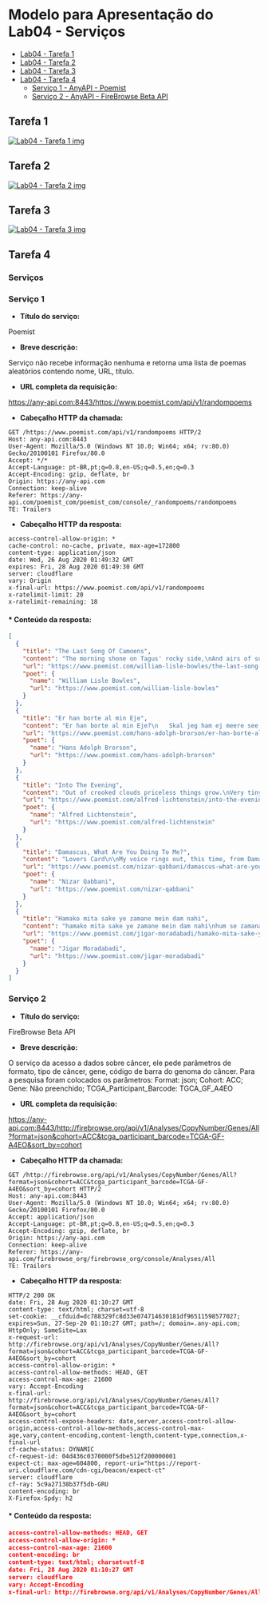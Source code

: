 # Modelo para Apresentação do Lab04 - Serviços

* [Lab04 - Tarefa 1](https://github.com/arupuertas/inf331-componentizacao-e-reuso-de-software/tree/master/lab04#tarefa-1)
* [Lab04 - Tarefa 2](https://github.com/arupuertas/inf331-componentizacao-e-reuso-de-software/tree/master/lab04#tarefa-2)
* [Lab04 - Tarefa 3](https://github.com/arupuertas/inf331-componentizacao-e-reuso-de-software/tree/master/lab04#tarefa-3)
* [Lab04 - Tarefa 4](https://github.com/arupuertas/inf331-componentizacao-e-reuso-de-software/tree/master/lab04#tarefa-4)
	* [Serviço 1 - AnyAPI - Poemist](https://github.com/arupuertas/inf331-componentizacao-e-reuso-de-software/tree/master/lab04#servi%C3%A7o-1)
	* [Serviço 2 - AnyAPI - FireBrowse Beta API](https://github.com/arupuertas/inf331-componentizacao-e-reuso-de-software/tree/master/lab04#servi%C3%A7o-2)


## Tarefa 1

[![Lab04 - Tarefa 1 img](https://github.com/arupuertas/inf331-componentizacao-e-reuso-de-software/blob/master/lab04/images/Lab04%20-%20Tarefa%201.png)](https://github.com/arupuertas/inf331-componentizacao-e-reuso-de-software/blob/master/lab04/images/Lab04%20-%20Tarefa%201.png)

## Tarefa 2

[![Lab04 - Tarefa 2 img](https://github.com/arupuertas/inf331-componentizacao-e-reuso-de-software/blob/master/lab04/images/Lab04%20-%20Tarefa%202.png)](https://github.com/arupuertas/inf331-componentizacao-e-reuso-de-software/blob/master/lab04/images/Lab04%20-%20Tarefa%202.png)

## Tarefa 3

[![Lab04 - Tarefa 3 img](https://github.com/arupuertas/inf331-componentizacao-e-reuso-de-software/blob/master/lab04/images/Lab04%20-%20Tarefa%203.png)](https://github.com/arupuertas/inf331-componentizacao-e-reuso-de-software/blob/master/lab04/images/Lab04%20-%20Tarefa%203.png)

## Tarefa 4

### Serviços 

### Serviço 1

* **Título do serviço:**
 
 Poemist
 
* **Breve descrição:**
 
Serviço não recebe informação nenhuma e retorna uma lista de poemas aleatórios
contendo nome, URL, título.	
	
 * **URL completa da requisição:**
 
https://any-api.com:8443/https://www.poemist.com/api/v1/randompoems
	
 * **Cabeçalho HTTP da chamada:**
 ~~~http
GET /https://www.poemist.com/api/v1/randompoems HTTP/2
Host: any-api.com:8443
User-Agent: Mozilla/5.0 (Windows NT 10.0; Win64; x64; rv:80.0) Gecko/20100101 Firefox/80.0
Accept: */*
Accept-Language: pt-BR,pt;q=0.8,en-US;q=0.5,en;q=0.3
Accept-Encoding: gzip, deflate, br
Origin: https://any-api.com
Connection: keep-alive
Referer: https://any-api.com/poemist_com/poemist_com/console/_randompoems/randompoems
TE: Trailers
~~~
 * **Cabeçalho HTTP da resposta:**
~~~http
access-control-allow-origin: *
cache-control: no-cache, private, max-age=172800
content-type: application/json
date: Wed, 26 Aug 2020 01:49:32 GMT
expires: Fri, 28 Aug 2020 01:49:30 GMT
server: cloudflare
vary: Origin
x-final-url: https://www.poemist.com/api/v1/randompoems
x-ratelimit-limit: 20
x-ratelimit-remaining: 18
~~~

#### * Conteúdo da resposta:
~~~json
[
  {
    "title": "The Last Song Of Camoens",
    "content": "The morning shone on Tagus' rocky side,\nAnd airs of summer swelled the yellow tide,\nWhen, rising from his melancholy bed,\nAnd faint, and feebly by Antonio led,\nPoor Camoens, subdued by want and woe,\nAlong the winding margin wandered slow,\nHis harp, that once could each warm feeling move\nOf patriot glory or of tenderest love,\nHis sole and sable friend (while a faint tone\nRose from the wires) placed by a mossy stone. \nHow beautiful the sun ascending shines\nFrom ridge to ridge, along the purple vines!\nHow pure the azure of the opening skies!\nHow resonant the nearer rock replies\nTo call of early mariners! and, hark!\nThe distant whistle from yon parting bark,\nThat down the channel as serene she strays,\nHer gray sail mingles with the morning haze,\nBound to explore, o'er ocean's stormy reign,\nNew lands that lurk amid the lonely main! \nA transient fervour touched the old man's breast;\nHe raised his eyes, so long by care depressed,\nAnd while they shone with momentary fire,\nArdent he struck the long-forgotten lyre.\nFrom Tagus' yellow-sanded shore,\nO'er the billows, as they roar,\nO'er the blue sea, waste and wide,\nOur bark threw back the burning tide,\nBy northern breezes cheer'ly borne,\nOn to the kingdoms of the morn. \nBlanco, whose cold shadow vast\nChills the western wave, is past!\nHuge Bojador, frowning high,\nThy dismal terrors we defy!\nBut who may violate the sleep\nAnd silence of the sultry deep;\nWhere, beneath the intenser sun,\nHot showers descend, red lightnings run;\nWhilst all the pale expanse beneath\nLies burning wide, without a breath; \nAnd at mid-day from the mast,\nNo shadow on the deck is cast!\nNight by night, still seen the same,\nStrange lights along the cordage flame,\nPerhaps, the spirits of the good,\nThat wander this forsaken flood\nSing to the seas, as slow we float,\nA solemn and a holy note!\nSpectre of the southern main,\nThou barr'st our onward way in vain, \nWrapping the terrors of thy form,\nIn the thunder's rolling storm!\nFearless o'er the indignant tide,\nOn to the east our galleys ride.\nTriumph! for the toil is o'er--\nWe kiss the far-sought Indian shore!\nGlittering to the orient ray,\nThe banners of the Cross display!\nDoes my heart exulting bound?\nAlas, forlorn, I gaze around: \nFeeble, poor, and old, I stand,\nA stranger in my native land!\nMy sable slave (ah, no! my only friend,\nWhose steps upon my rugged path attend)\nSees, but with tenderness that fears to speak,\nThe tear that trickles down my aged cheek!\nMy harp is silent,--famine shrinks mine eye,--\n'Give me a little food for charity!'",
    "url": "https://www.poemist.com/william-lisle-bowles/the-last-song-of-camoens",
    "poet": {
      "name": "William Lisle Bowles",
      "url": "https://www.poemist.com/william-lisle-bowles"
    }
  },
  {
    "title": "Er han borte al min Eje",
    "content": "Er han borte al min Eje?\n   Skal jeg ham ej meere see,\n   Skal jeg ham ej meere see\n                meere see?\nVaagner jeg paa Ladheds Leje,\nTil at gaae fortvilte Veje,\n   I den haarde Fødsels Vee?\nEr han borte &amp;c. &amp;c.\n      Sulamith skriger,\n      Løber og græder, og siger,\n      At hun har forloret\n      Den hende har kaaret.\n      Her er jeg, du arme!\n      Jeg vil mig vist forbarme.\nEja! al Jammer og Trængsel god Nat.\nEja! al Jammer og Trængsel god Nat.\n      Sejren er vunden.\n      Bruden har funden\n      Bruden har funden\nHendes den allerlivsaligste Skat har funden\n      Bruden har funden\nHendes den allerlivsaligste Skat.\n      Und mig den Glæde,\n      JEsu! at træde\n      Til, dine Fødder at kysse og væde\n                kysse og væde.\nEja! al Jammer &amp;c. &amp;c.\n   Ja! jeg vil dig ikke hindre.\n      Kys, toe, saa meget som du vil.\n   Dog maae du dig erindre,\n      Saa længe du er til,\n   Den Nat, jeg fuld af Dugens Taare\n   Vel banked'; men blev uden fore.\nJa JEsu! min Kierligheds Taare jeg blander\n   Med beskeste Lage, af Smerte i Barm\n                af Smerte i Barm.\nMin Ladhed jeg ævig og ævig forbander,\n   Som giorte mig denne fortvivlede Harm.\nJa JEsu! min &amp;c. &amp;c.\n      Til Lykke! ja til Lykke du,\n      Som fant ham. Hav ham ævig nu.\n      Tak den, som var din Siæl saa troe,\n      Og siung i Aanden himmel-froe:\n                 Hallelujah!\n      Men vaag, saa kier du har din Skat,\n      At vente ham ved Dag og Nat.\n                 Hallelujah.\n         Til Lykke! ja &amp;c. &amp;c.",
    "url": "https://www.poemist.com/hans-adolph-brorson/er-han-borte-al-min-eje",
    "poet": {
      "name": "Hans Adolph Brorson",
      "url": "https://www.poemist.com/hans-adolph-brorson"
    }
  },
  {
    "title": "Into The Evening",
    "content": "Out of crooked clouds priceless things grow.\nVery tiny things suddenly become important.\nThe sky is green and opaque\nDown there where the blind hills glide.\nTattered trees stagger into the distance.\nDrunken meadows spin in a circle,\nAnd all the surfaces become gray and wise...\nOnly villages crouch glowingly: red stars--",
    "url": "https://www.poemist.com/alfred-lichtenstein/into-the-evening",
    "poet": {
      "name": "Alfred Lichtenstein",
      "url": "https://www.poemist.com/alfred-lichtenstein"
    }
  },
  {
    "title": "Damascus, What Are You Doing To Me?",
    "content": "Lovers Card\n\nMy voice rings out, this time, from Damascus\nIt rings out from the house of my mother and father\nIn Sham. The geography of my body changes.\nThe cells of my blood become green.\nMy alphabet is green.\nIn Sham. A new mouth emerges for my mouth\nA new voice emerges for my voice\nAnd my fingers\nBecome a tribe\n\n return to Damascus\nRiding on the backs of clouds\nRiding the two most beautiful horses in the world\nThe horse of passion.\nThe horse of poetry.\nI return after sixty years\nTo search for my umbilical cord,\nFor the Damascene barber who circumcised me,\nFor the midwife who tossed me in the basin under the bed\nAnd received a gold lira from my father,\nShe left our house\nOn that day in March of 1923\nHer hands stained with the blood of the poem…\n\nI return to the womb in which I was formed . . .\nTo the first book I read in it . . .\nTo the first woman who taught me\nThe geography of love . . .\nAnd the geography of women . . .\n\nI return\nAfter my limbs have been strewn across all the continents\nAnd my cough has been scattered in all the hotels\nAfter my mother's sheets scented with laurel soap\nI have found no other bed to sleep on . . .\nAnd after the \"bride\" of oil and thyme\nThat she would roll up for me\nNo longer does any other 'bride' in the world please me\nAnd after the quince jam she would make with her own hands\nI am no longer enthusiastic about breakfast in the morning\nAnd after the blackberry drink that she would make\nNo other wine intoxicates me . . .\n\nI enter the courtyard of the Umayyad Mosque\nAnd greet everyone in it\nCorner to . . . corner\nTile to . . . tile\nDove to . . . dove\nI wander in the gardens of Kufi script\nAnd pluck beautiful flowers of God's words\nAnd hear with my eye the voice of the mosaics\nAnd the music of agate prayer beads\nA state of revelation and rapture overtakes me,\nSo I climb the steps of the first minaret that encounters me\nCalling:\n\"Come to the jasmine\"\n\"Come to the jasmine\"\n\nReturning to you\nStained by the rains of my longing\nReturning to fill my pockets\nWith nuts, green plums, and green almonds\nReturning to my oyster shell\nReturning to my birth bed\nFor the fountains of Versailles\nAre no compensation for the Fountain Café\nAnd Les Halles in Paris\nIs no compensation for the Friday market\nAnd Buckingham Palace in London\nIs no compensation for Azem Palace\nAnd the pigeons of San Marco in Venice\nAre no more blessed than the doves in the Umayyad Mosque\nAnd Napoleon's tomb in Les Invalides\nIs no more glorious than the tomb of Salah al-Din Al-Ayyubi…\n\nI wander in the narrow alleys of Damascus.\nBehind the windows, honeyed eyes awake\nAnd greet me . . .\nThe stars wear their gold bracelets\nAnd greet me\nAnd the pigeons alight from their towers\nAnd greet me\nAnd the clean Shami cats come out\nWho were born with us . . .\nGrew up with us . . .\nAnd married with us . . .\nTo greet me . . .\n\nI immerse myself in the Buzurriya Souq\nSet a sail in a cloud of spices\nClouds of cloves\nAnd cinnamon . . .\nAnd camomile . . .\nI perform ablutions in rose water once.\nAnd in the water of passion many times . . .\nAnd I forget—while in the Souq al-‘Attarine—\nAll the concoctions of Nina Ricci . . .\nAnd Coco Chanel . . .\nWhat are you doing to me Damascus?\nHow have you changed my culture? My aesthetic taste?\nFor I have been made to forget the ringing of cups of licorice\nThe piano concerto of Rachmaninoff . . .\nHow do the gardens of Sham transform me?\nFor I have become the first conductor in the world\nThat leads an orchestra from a willow tree!!\n\nI have come to you . . .\nFrom the history of the Damascene rose\nThat condenses the history of perfume . . .\nFrom the memory of al-Mutanabbi\nThat condenses the history of poetry . . .\nI have come to you . . .\nFrom the blossoms of bitter orange . . .\nAnd the dahlia . . .\nAnd the narcissus . . .\nAnd the 'nice boy' . . .\nThat first taught me drawing . . .\nI have come to you . . .\nFrom the laughter of Shami women\nThat first taught me music . . .\nAnd the beginning of adolesence\nFrom the spouts of our alley\nThat first taught me crying\nAnd from my mother's prayer rug\nThat first taught me\nThe path to God . . .\n\nI open the drawers of memory\nOne . . . then another\nI remember my father . . .\nComing out of his workshop on Mu'awiya Alley\nI remember the horse-drawn carts . . .\nAnd the sellers of prickly pears . . .\nAnd the cafés of al-Rubwa\nThat nearly—after five flasks of ‘araq—\nFall into the river\nI remember the colored towels\nAs they dance on the door of Hammam al-Khayyatin\nAs if they were celebrating their national holiday.\nI remember the Damascene houses\nWith their copper doorknobs\nAnd their ceilings decorated with glazed tiles\nAnd their interior courtyards\nThat remind you of descriptions of heaven . . .\n\nThe Damascene House\nIs beyond the architectural text\nThe design of our homes . . .\nIs based on an emotional foundation\nFor every house leans . . . on the hip of another\nAnd every balcony . . .\nExtends its hand to another facing it\nDamascene houses are loving houses . . .\nThey greet one another in the morning . . .\nAnd exchange visits . . .\nSecretly—at night . . .\n\nWhen I was a diplomat in Britain\nThirty years ago\nMy mother would send letters at the beginning of Spring\nInside each letter . . .\nA bundle of tarragon . . .\nAnd when the English suspected my letters\nThey took them to the laboratory\nAnd turned them over to Scotland Yard\nAnd explosives experts.\nAnd when they grew weary of me . . . and my tarragon\nThey would ask: Tell us, by god . . .\nWhat is the name of this magical herb that has made us dizzy?\nIs it a talisman?\nMedicine?\nA secret code?\nWhat is it called in English?\nI said to them: It's difficult for me to explain…\nFor tarragon is a language that only the gardens of Sham speak\nIt is our sacred herb . . .\nOur perfumed eloquence\nAnd if your great poet Shakespeare had known of tarragon\nHis plays would have been better . . .\nIn brief . . .\nMy mother is a wonderful woman . . . she loves me greatly . . .\nAnd whenever she missed me\nShe would send me a bunch of tarragon . . .\nBecause for her, tarragon is the emotional equivalent\nTo the words: my darling . . .\nAnd when the English didn't understand one word of my poetic argument . . .\nThey gave me back my tarragon and closed the investigation . . .",
    "url": "https://www.poemist.com/nizar-qabbani/damascus-what-are-you-doing-to-me",
    "poet": {
      "name": "Nizar Qabbani",
      "url": "https://www.poemist.com/nizar-qabbani"
    }
  },
  {
    "title": "Hamako mita sake ye zamane mein dam nahi",
    "content": "hamako mita sake ye zamane mein dam nahi\nhum se zamana khud hai zamane se hum nahi\nbefayada alam nahin, bekar gham nahi\ntaufiq de khuda to ye ne'amat bhi kam nahi\nmeri zuban pe shikava-e-ahl-e-sitam nahi\nmujhko jaga diya yahi ehsaan kam nahi\nya rab! hujum-e-dard ko de aur vus'aten\ndaman to kya abhi meri aankhen bhi naam nahi\nzahid kuch aur ho na ho maikhane mein magar\nkya kam ye hai ki shikava-e-dair-o-haram nahi\nshikwa to ek ched hai lekin haqiqatan\ntera sitam bhi teri inayat se kam nahi\nmarg-e-jigar pe kyon teri aankhen hain ashk-rez\nik saniha sahi magar itni aham nahi",
    "url": "https://www.poemist.com/jigar-moradabadi/hamako-mita-sake-ye-zamane-mein-dam-nahi",
    "poet": {
      "name": "Jigar Moradabadi",
      "url": "https://www.poemist.com/jigar-moradabadi"
    }
  }
]
~~~

### Serviço 2 

* **Título do serviço:**
 
 FireBrowse Beta API
 
* **Breve descrição:**
 
O serviço da acesso a dados sobre câncer, ele pede parâmetros de formato, tipo de câncer, gene, código de barra do genoma do câncer.
Para a pesquisa foram colocados os parâmetros:
Format: json;
Cohort: ACC;
Gene: Não preenchido;
TCGA_Participant_Barcode: TGCA_GF_A4EO
	
 * **URL completa da requisição:**
 
https://any-api.com:8443/http://firebrowse.org/api/v1/Analyses/CopyNumber/Genes/All?format=json&cohort=ACC&tcga_participant_barcode=TCGA-GF-A4EO&sort_by=cohort
	
 * **Cabeçalho HTTP da chamada:**
 ~~~http
GET /http://firebrowse.org/api/v1/Analyses/CopyNumber/Genes/All?format=json&cohort=ACC&tcga_participant_barcode=TCGA-GF-A4EO&sort_by=cohort HTTP/2
Host: any-api.com:8443
User-Agent: Mozilla/5.0 (Windows NT 10.0; Win64; x64; rv:80.0) Gecko/20100101 Firefox/80.0
Accept: application/json
Accept-Language: pt-BR,pt;q=0.8,en-US;q=0.5,en;q=0.3
Accept-Encoding: gzip, deflate, br
Origin: https://any-api.com
Connection: keep-alive
Referer: https://any-api.com/firebrowse_org/firebrowse_org/console/Analyses/All
TE: Trailers
~~~
 * **Cabeçalho HTTP da resposta:**
~~~http
HTTP/2 200 OK
date: Fri, 28 Aug 2020 01:10:27 GMT
content-type: text/html; charset=utf-8
set-cookie: __cfduid=dc788329fc8d33e074714630181df96511598577027; expires=Sun, 27-Sep-20 01:10:27 GMT; path=/; domain=.any-api.com; HttpOnly; SameSite=Lax
x-request-url: http://firebrowse.org/api/v1/Analyses/CopyNumber/Genes/All?format=json&cohort=ACC&tcga_participant_barcode=TCGA-GF-A4EO&sort_by=cohort
access-control-allow-origin: *
access-control-allow-methods: HEAD, GET
access-control-max-age: 21600
vary: Accept-Encoding
x-final-url: http://firebrowse.org/api/v1/Analyses/CopyNumber/Genes/All?format=json&cohort=ACC&tcga_participant_barcode=TCGA-GF-A4EO&sort_by=cohort
access-control-expose-headers: date,server,access-control-allow-origin,access-control-allow-methods,access-control-max-age,vary,content-encoding,content-length,content-type,connection,x-final-url
cf-cache-status: DYNAMIC
cf-request-id: 04d436c0370000f5dbe512f200000001
expect-ct: max-age=604800, report-uri="https://report-uri.cloudflare.com/cdn-cgi/beacon/expect-ct"
server: cloudflare
cf-ray: 5c9a27138b37f5db-GRU
content-encoding: br
X-Firefox-Spdy: h2
~~~

#### * Conteúdo da resposta:
~~~json
access-control-allow-methods: HEAD, GET
access-control-allow-origin: *
access-control-max-age: 21600
content-encoding: br
content-type: text/html; charset=utf-8
date: Fri, 28 Aug 2020 01:10:27 GMT
server: cloudflare
vary: Accept-Encoding
x-final-url: http://firebrowse.org/api/v1/Analyses/CopyNumber/Genes/All?format=json&cohort=ACC&tcga_participant_barcode=TCGA-GF-A4EO&sort_by=cohort
~~~
 

